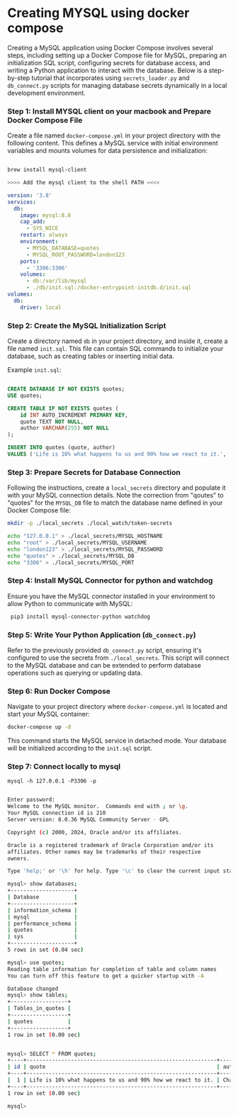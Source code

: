 # Creating MYSQL using docker compose

Creating a MySQL application using Docker Compose involves several steps, including setting up a Docker Compose file for MySQL, preparing an initialization SQL script, configuring secrets for database access, and writing a Python application to interact with the database. Below is a step-by-step tutorial that incorporates using `secrets_loader.py` and `db_connect.py` scripts for managing database secrets dynamically in a local development environment.

### Step 1: Install MYSQL client on your macbook and Prepare Docker Compose File

Create a file named `docker-compose.yml` in your project directory with the following content. This defines a MySQL service with initial environment variables and mounts volumes for data persistence and initialization:

```bash

brew install mysql-client

>>>> Add the mysql client to the shell PATH <<<<

```

```yaml
version: '3.8'
services:
  db:
    image: mysql:8.0
    cap_add:
      - SYS_NICE
    restart: always
    environment:
      - MYSQL_DATABASE=quotes
      - MYSQL_ROOT_PASSWORD=london123
    ports:
      - '3306:3306'
    volumes:
      - db:/var/lib/mysql
      - ./db/init.sql:/docker-entrypoint-initdb.d/init.sql
volumes:
  db:
    driver: local
```

### Step 2: Create the MySQL Initialization Script

Create a directory named `db` in your project directory, and inside it, create a file named `init.sql`. This file can contain SQL commands to initialize your database, such as creating tables or inserting initial data.

Example `init.sql`:

```sql

CREATE DATABASE IF NOT EXISTS quotes;
USE quotes;

CREATE TABLE IF NOT EXISTS quotes (
    id INT AUTO_INCREMENT PRIMARY KEY,
    quote TEXT NOT NULL,
    author VARCHAR(255) NOT NULL
);

INSERT INTO quotes (quote, author)
VALUES ('Life is 10% what happens to us and 90% how we react to it.', 'Charles R. Swindoll');

```

### Step 3: Prepare Secrets for Database Connection

Following the instructions, create a `local_secrets` directory and populate it with your MySQL connection details. Note the correction from "qoutes" to "quotes" for the `MYSQL_DB` file to match the database name defined in your Docker Compose file:

```bash
mkdir -p ./local_secrets ./local_watch/token-secrets

echo "127.0.0.1" > ./local_secrets/MYSQL_HOSTNAME
echo "root" > ./local_secrets/MYSQL_USERNAME
echo "london123" > ./local_secrets/MYSQL_PASSWORD
echo "quotes" > ./local_secrets/MYSQL_DB
echo "3306" > ./local_secrets/MYSQL_PORT

```

### Step 4: Install MySQL Connector for python and watchdog 

Ensure you have the MySQL connector installed in your environment to allow Python to communicate with MySQL:

```bash
 pip3 install mysql-connector-python watchdog
```

### Step 5: Write Your Python Application (`db_connect.py`)

Refer to the previously provided `db_connect.py` script, ensuring it's configured to use the secrets from `./local_secrets`. This script will connect to the MySQL database and can be extended to perform database operations such as querying or updating data.

### Step 6: Run Docker Compose

Navigate to your project directory where `docker-compose.yml` is located and start your MySQL container:

```bash
docker-compose up -d
```

This command starts the MySQL service in detached mode. Your database will be initialized according to the `init.sql` script.

### Step 7: Connect locally to mysql

```
mysql -h 127.0.0.1 -P3306 -p

```

```bash

Enter password:
Welcome to the MySQL monitor.  Commands end with ; or \g.
Your MySQL connection id is 210
Server version: 8.0.36 MySQL Community Server - GPL

Copyright (c) 2000, 2024, Oracle and/or its affiliates.

Oracle is a registered trademark of Oracle Corporation and/or its
affiliates. Other names may be trademarks of their respective
owners.

Type 'help;' or '\h' for help. Type '\c' to clear the current input statement.

mysql> show databases;
+--------------------+
| Database           |
+--------------------+
| information_schema |
| mysql              |
| performance_schema |
| quotes             |
| sys                |
+--------------------+
5 rows in set (0.04 sec)

mysql> use quotes;
Reading table information for completion of table and column names
You can turn off this feature to get a quicker startup with -A

Database changed
mysql> show tables;
+------------------+
| Tables_in_quotes |
+------------------+
| quotes           |
+------------------+
1 row in set (0.00 sec)


mysql> SELECT * FROM quotes;
+----+------------------------------------------------------------+---------------------+
| id | quote                                                      | author              |
+----+------------------------------------------------------------+---------------------+
|  1 | Life is 10% what happens to us and 90% how we react to it. | Charles R. Swindoll |
+----+------------------------------------------------------------+---------------------+
1 row in set (0.00 sec)

mysql>

```


